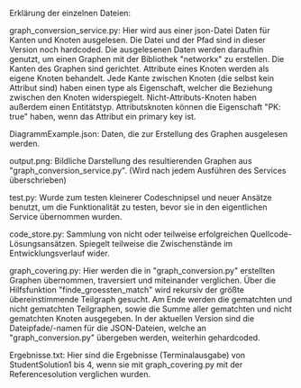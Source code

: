 Erklärung der einzelnen Dateien:

graph_conversion_service.py:
Hier wird aus einer json-Datei Daten für Kanten und Knoten ausgelesen. Die Datei und der Pfad sind in dieser Version noch hardcoded. 
Die ausgelesenen Daten werden daraufhin genutzt, um einen Graphen mit der Bibliothek "networkx" zu erstellen.
Die Kanten des Graphen sind gerichtet. Attribute eines Knoten werden als eigene Knoten behandelt.
Jede Kante zwischen Knoten (die selbst kein Attribut sind) haben einen type als Eigenschaft, welcher die Beziehung zwischen den Knoten widerspiegelt.
Nicht-Attributs-Knoten haben außerdem einen Entitätstyp. Attributsknoten können die Eigenschaft "PK: true" haben, wenn das Attribut ein primary key ist.

DiagrammExample.json:
Daten, die zur Erstellung des Graphen ausgelesen werden.

output.png:
Bildliche Darstellung des resultierenden Graphen aus "graph_conversion_service.py". (Wird nach jedem Ausführen des Services überschrieben)

test.py:
Wurde zum testen kleinerer Codeschnipsel und neuer Ansätze benutzt, um die Funktionalität zu testen, bevor sie in den eigentlichen Service übernommen wurden.

code_store.py:
Sammlung von nicht oder teilweise erfolgreichen Quellcode-Lösungsansätzen. Spiegelt teilweise die Zwischenstände im Entwicklungsverlauf wider.

graph_covering.py:
Hier werden die in "graph_conversion.py" erstellten Graphen übernommen, traversiert und miteinander verglichen. Über die Hilfsfunktion "finde_groessten_match" wird rekursiv der größte übereinstimmende Teilgraph gesucht. Am Ende werden die gematchten und nicht gematchten Teilgraphen, sowie die Summe aller gematchten und nicht gematchten Knoten ausgegeben.
In der aktuellen Version sind die Dateipfade/-namen für die JSON-Dateien, welche an "graph_conversion.py" übergeben werden, weiterhin gehardcoded.

Ergebnisse.txt:
Hier sind die Ergebnisse (Terminalausgabe) von StudentSolution1 bis 4, wenn sie mit graph_covering.py mit der Referencesolution verglichen wurden.

